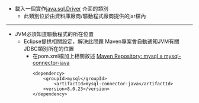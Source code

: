 
- 載入一個實作[java.sql.Driver](https://www.apiref.com/java11-zh/java.sql/java/sql/Driver.html) 介面的類別
	- 此類別位於由資料庫廠商/驅動程式廠商提供的jar檔內
---
- JVM必須知道驅動程式的所在位置
	- Eclipse提拱相關設定，解決此問題
			Maven專案會自動通知JVM有關JDBC類別所在的位置
		- 在pom.xml檔加上相關敘述
			[Maven Repository: mysql » mysql-connector-java](https://mvnrepository.com/artifact/mysql/mysql-connector-java)
			```maven
			<dependency>
				<groupId>mysql</groupId>
					<artifactId>mysql-connector-java</artifactId>
				<version>8.0.23</version>
			</dependency> 
			```